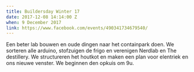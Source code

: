 ```yaml
---
title: Buildersday Winter 17
date: 2017-12-08 14:14:00 Z
when: 9 December 2017
link: https://www.facebook.com/events/490341734679540/
---
```


Een beter lab bouwen en oude dingen naar het containpark doen. We sorteren alle arduino, stofzuigen de frigo en verenigen Nerdlab en The destillery. We structureren het houtkot en maken een plan voor elentriek en ons nieuwe venster. We beginnen den opkuis om 9u.
